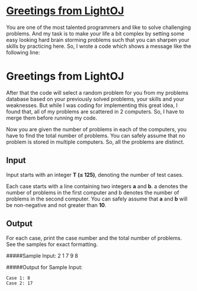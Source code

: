 # [Greetings from LightOJ](http://www.lightoj.com/volume_showproblem.php?problem=1000)

You are one of the most talented programmers and like to solve 
challenging problems. And my task is to make your life a bit complex by 
setting some easy looking hard brain storming problems such that you can 
sharpen your skills by practicing here. So, I wrote a code which shows a 
message like the following line:

# Greetings from LightOJ

After that the code will select a random problem for you from my 
problems database based on your previously solved problems, your skills 
and your weaknesses. But while I was coding for implementing this great 
idea, I found that, all of my problems are scattered in 2 computers. So, 
I have to merge them before running my code.

Now you are given the number of problems in each of the computers, you 
have to find the total number of problems. You can safely assume that no 
problem is stored in multiple computers. So, all the problems are 
distinct.

## Input

Input starts with an integer **T (≤ 125)**, denoting the number of test 
cases.

Each case starts with a line containing two integers **a** and **b**. a 
denotes the number of problems in the first computer and b denotes the 
number of problems in the second computer. You can safely assume that 
**a** and **b** will be non-negative and not greater than **10**.

## Output

For each case, print the case number and the total number of problems. 
See the samples for exact formatting.
 


#####Sample Input:
    2
    1 7
    9 8

#####Output for Sample Input:

    Case 1: 8
    Case 2: 17

